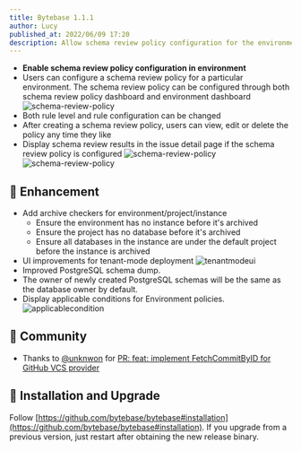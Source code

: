 ```yaml
---
title: Bytebase 1.1.1
author: Lucy
published_at: 2022/06/09 17:20
description: Allow schema review policy configuration for the environment. Add archive checkers for environment/project/instance. UI improvements for tenant-mode deployment. Improved PostgreSQL schema dump. The owner of newly created PostgreSQL schemas is the database owner by default. Display applicable conditions for Environment policies.
---
```


- **Enable schema review policy configuration in environment**
- Users can configure a schema review policy for a particular environment. The schema review policy can be configured through both schema review policy dashboard and environment dashboard
  ![schema-review-policy](/content/changelog/1.1.1/schema-review-policy.gif)
- Both rule level and rule configuration can be changed
- After creating a schema review policy, users can view, edit or delete the policy any time they like
- Display schema review results in the issue detail page if the schema review policy is configured
  ![schema-review-policy](/content/changelog/1.1.1/schema-review-policy-usage.gif)
  ![schema-review-policy](/content/changelog/1.1.1/schema-review-policy-check.webp)

## 🎄 Enhancement

- Add archive checkers for environment/project/instance
  - Ensure the environment has no instance before it's archived
  - Ensure the project has no database before it's archived
  - Ensure all databases in the instance are under the default project before the instance is archived
- UI improvements for tenant-mode deployment
  ![tenantmodeui](/content/changelog/1.1.1/tenant-mode-ui-improvement.webp)
- Improved PostgreSQL schema dump.
- The owner of newly created PostgreSQL schemas will be the same as the database owner by default.
- Display applicable conditions for Environment policies.
  ![applicablecondition](/content/changelog/1.1.1/application-environment-policy-change.gif)

## 🎠 Community

- Thanks to [@unknwon](https://github.com/unknwon) for [PR: feat: implement FetchCommitByID for GitHub VCS provider](https://github.com/bytebase/bytebase/pull/1417)

## 📕 Installation and Upgrade

Follow [https://github.com/bytebase/bytebase#installation](https://github.com/bytebase/bytebase#installation). If you upgrade from a previous version, just restart after obtaining the new release binary.
